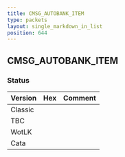 ```yaml
---
title: CMSG_AUTOBANK_ITEM
type: packets
layout: single_markdown_in_list
position: 644
---
```


## CMSG_AUTOBANK_ITEM

### Status

Version | Hex | Comment
---------- | ---------- | ---------- 
Classic |  |  
TBC |  |  
WotLK |  |  
Cata |  |  
